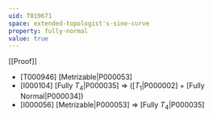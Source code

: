 ```yaml
---
uid: T019671
space: extended-topologist's-sine-curve
property: fully-normal
value: true
---
```

[[Proof]]

* [T000946] [Metrizable|P000053]
* [I000104] [Fully $T_4$|P000035] => ([$T_1$|P000002] + [Fully Normal|P000034])
* [I000056] [Metrizable|P000053] => [Fully $T_4$|P000035]

